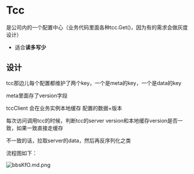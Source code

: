 # Tcc

是公司内的一个配置中心（业务代码里面各种tcc.Get()，因为有的需求会做灰度设计）

- 适合**读多写少**

## 设计

tcc那边儿每个配置都维护了两个key，一个是meta的key，一个是data的key

meta里面存了version字段

tccClient 会在业务实例本地缓存 配置的数据+版本

每次访问调用tcc的时候，判断tcc的server version和本地缓存version是否一致，如果一致直接走缓存

不一致的话，拉取server的data，然后再反序列化之类

流程图如下：

![bbsKfO.md.png](https://s1.ax1x.com/2022/03/13/bbsKfO.md.png)
